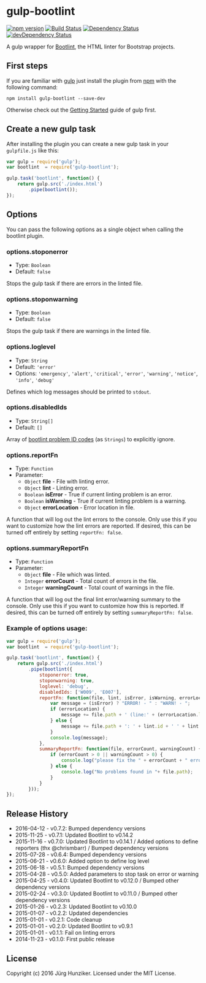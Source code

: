 # gulp-bootlint
[![npm version](https://badge.fury.io/js/gulp-bootlint.svg)](https://badge.fury.io/js/gulp-bootlint) [![Build Status](https://travis-ci.org/tschortsch/gulp-bootlint.svg?branch=master)](https://travis-ci.org/tschortsch/gulp-bootlint) [![Dependency Status](https://david-dm.org/tschortsch/gulp-bootlint.svg)](https://david-dm.org/tschortsch/gulp-bootlint) [![devDependency Status](https://david-dm.org/tschortsch/gulp-bootlint/dev-status.svg)](https://david-dm.org/tschortsch/gulp-bootlint#info=devDependencies)

A gulp wrapper for [Bootlint](https://github.com/twbs/bootlint), the HTML linter for Bootstrap projects.

## First steps

If you are familiar with [gulp](http://gulpjs.com/) just install the plugin from [npm](https://npmjs.org/package/gulp-bootlint) with the following command:

```
npm install gulp-bootlint --save-dev
```

Otherwise check out the [Getting Started](https://github.com/gulpjs/gulp/blob/master/docs/getting-started.md#getting-started) guide of gulp first.

## Create a new gulp task

After installing the plugin you can create a new gulp task in your `gulpfile.js` like this:

```javascript
var gulp = require('gulp');
var bootlint  = require('gulp-bootlint');

gulp.task('bootlint', function() {
    return gulp.src('./index.html')
        .pipe(bootlint());
});
```

## Options

You can pass the following options as a single object when calling the bootlint plugin.

### options.stoponerror

* Type: `Boolean`
* Default: `false`

Stops the gulp task if there are errors in the linted file.

### options.stoponwarning

* Type: `Boolean`
* Default: `false`

Stops the gulp task if there are warnings in the linted file.

### options.loglevel

* Type: `String`
* Default: `'error'`
* Options: `'emergency'`, `'alert'`, `'critical'`, `'error'`, `'warning'`, `'notice'`, `'info'`, `'debug'`

Defines which log messages should be printed to `stdout`.

### options.disabledIds

* Type: `String[]`
* Default: `[]`

Array of [bootlint problem ID codes](https://github.com/twbs/bootlint/wiki) (as `Strings`) to explicitly ignore.

### options.reportFn

* Type: `Function`
* Parameter:
  * `Object` **file** - File with linting error.
  * `Object` **lint** - Linting error.
  * `Boolean` **isError** - True if current linting problem is an error.
  * `Boolean` **isWarning** - True if current linting problem is a warning.
  * `Object` **errorLocation** - Error location in file.

A function that will log out the lint errors to the console. Only use this if you want to customize how the lint errors are reported.
If desired, this can be turned off entirely by setting `reportFn: false`.

### options.summaryReportFn

* Type: `Function`
* Parameter:
  * `Object` **file** - File which was linted.
  * `Integer` **errorCount** - Total count of errors in the file.
  * `Integer` **warningCount** - Total count of warnings in the file.

A function that will log out the final lint error/warning summary to the console. Only use this if you want to customize how this is reported.
If desired, this can be turned off entirely by setting `summaryReportFn: false`.

### Example of options usage:

```javascript
var gulp = require('gulp');
var bootlint  = require('gulp-bootlint');

gulp.task('bootlint', function() {
    return gulp.src('./index.html')
        .pipe(bootlint({
            stoponerror: true,
            stoponwarning: true,
            loglevel: 'debug',
            disabledIds: ['W009', 'E007'],
            reportFn: function(file, lint, isError, isWarning, errorLocation) {
                var message = (isError) ? "ERROR! - " : "WARN! - ";
                if (errorLocation) {
                    message += file.path + ' (line:' + (errorLocation.line + 1) + ', col:' + (errorLocation.column + 1) + ') [' + lint.id + '] ' + lint.message;
                } else {
                    message += file.path + ': ' + lint.id + ' ' + lint.message;
                }
                console.log(message);
            },
            summaryReportFn: function(file, errorCount, warningCount) {
                if (errorCount > 0 || warningCount > 0) {
                    console.log("please fix the " + errorCount + " errors and "+ warningCount + " warnings in " + file.path);
                } else {
                    console.log("No problems found in "+ file.path);
                }
            }
        }));
});
```

## Release History

* 2016-04-12 - v0.7.2: Bumped dependency versions
* 2015-11-25 - v0.7.1: Updated Bootlint to v0.14.2
* 2015-11-16 - v0.7.0: Updated Bootlint to v0.14.1 / Added options to define reporters (thx @chrismbarr) / Bumped dependency versions
* 2015-07-28 - v0.6.4: Bumped dependency versions
* 2015-06-21 - v0.6.0: Added option to define log level
* 2015-06-18 - v0.5.1: Bumped dependency versions
* 2015-04-28 - v0.5.0: Added parameters to stop task on error or warning
* 2015-04-25 - v0.4.0: Updated Bootlint to v0.12.0 / Bumped other dependency versions
* 2015-02-24 - v0.3.0: Updated Bootlint to v0.11.0 / Bumped other dependency versions
* 2015-01-26 - v0.2.3: Updated Bootlint to v0.10.0
* 2015-01-07 - v0.2.2: Updated dependencies
* 2015-01-01 - v0.2.1: Code cleanup
* 2015-01-01 - v0.2.0: Updated Bootlint to v0.9.1
* 2015-01-01 - v0.1.1: Fail on linting errors
* 2014-11-23 - v0.1.0: First public release

## License

Copyright (c) 2016 Jürg Hunziker. Licensed under the MIT License.